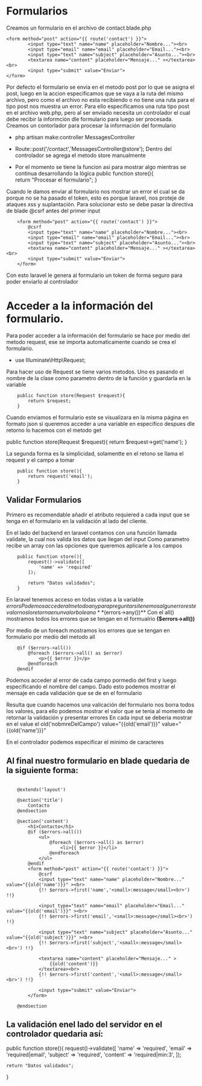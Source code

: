 # Formularios
Creamos un formulario en el archivo de contact.blade.php
~~~
<form method="post" action="{{ route('contact') }}">
        <input type="text" name="name" placeholder="Nombre..."><br>
        <input type="email" name="email" placeholder="Email..."><br>
        <input type="text" name="subject" placeholder="Asunto..."><br>
        <textarea name="content" placeholder="Mensaje..." ></textarea><br>
        <input type="submit" value="Enviar">
</form>
~~~

Por defecto el formulario se envia en el metodo post por lo que se asigna el post, luego en la accion especificamos que se vaya a la ruta del 
mismo archivo, pero como el archivo no esta recibiendo o no tiene una ruta para el tipo post nos muestra un error. Para ello especificamos 
una ruta tipo post en el archivo web.php, pero al ser enviado necesita un controlador el cual debe recibir la informción dle formulario para 
luego ser procesada. 
Creamos un contorlador para procesar la información del formulario 
* php artisan make:controller MessagesController

* Route::post('/contact','MessagesController@store');
Dentro del controlador se agrega el metodo store manualmente

- Por el momento se tiene la funcion asi para mostrar algo mientras se continua desarrollando la lógica
public function store(){    
    return "Procesar el formulario";
}

Cuando le damos enviar al formulario nos mostrar un error el cual se da porque no se ha pasado el token, esto es porque laravel, nos proteje de ataques xss y suplantación.
Para solucionar esto se debe pasar la directiva de blade @csrf antes del primer input
~~~
    <form method="post" action="{{ route('contact') }}">
        @csrf
        <input type="text" name="name" placeholder="Nombre..."><br>
        <input type="email" name="email" placeholder="Email..."><br>
        <input type="text" name="subject" placeholder="Asunto..."><br>
        <textarea name="content" placeholder="Mensaje..." ></textarea><br>
        <input type="submit" value="Enviar">
    </form>
~~~

Con esto laravel le genera al formulario un token de forma seguro para poder enviarlo al controlador

# Acceder a la información del formulario.
Para poder acceder a la información del formulario se hace por medio del metodo request, ese se importa automaticamente cuando se crea el formulario.
- use Illuminate\Http\Request;

Para hacer uso de Request se tiene varios metodos.
Uno es pasando el nombre de la clase como parametro dentro de la función y guardarla en la variable

~~~
    public function store(Request $request){
        return $request;
    }
~~~

Cuando enviamos el formulario este se visualizara en la misma página en formato json
si queremos acceder a una variable en especifico despues dle retorno lo hacemos con el metodo get

public function store(Request $request){
    return $request->get('name');
}

La segunda forma es la simplicidad, solamentte en el retono se llama el request y el campo a tomar 
~~~
    public function store(){          
        return request('email');
    }
~~~


## Validar Formularios
Primero es recomendable añadir el atributo requiered a cada input que se tenga en el formulario en la validación al lado del cliente.

En el lado del backend en laravel contamos con una función llamada validate, la cual nos valida los datos que llegan del input
Como parametro recibe un array con las opciones que queremos aplicarle a los campos 
~~~
    public function store(){ 
        request()->validate([
            'name' => 'required'
        ]);

        return "Datos validados";
    }
~~~

En laravel tenemos acceso en todas vistas a la variable $errors
Podemos acceder al metodo any para preguntar si tenemos algun error este valor nos lo retorna en un valor boleano
**($errors->any())**
Con el all() mostramos todos los errores que se tengan en el formualrio
**($errors->all())**

Por medio de un foreach mostramos los errores que se tengan en formulario por medio del metodo all
~~~
    @if ($errors->all())
        @foreach ($errors->all() as $error)
            <p>{{ $error }}</p>
        @endforeach
    @endif
~~~


Podemos acceder al error de cada campo pormedio del first y luego especificando el nombre del campo.
Dado esto podemos mostrar el mensaje en cada validación que se de en el formulario

Resulta que cuando hacemos una valicación del formulario nos borra todos los valores, para ello podemos mostrar el valor que se tenia al momento de retornar la validación y presentar errores
En cada input se deberia mostrar en el value el old('nobmreDelCampo')
value="{{old('email')}}"
value="{{old('name')}}"

En el controlador podemos especificar el minimo de caracteres 

## Al final nuestro formulario en blade quedaria de la siguiente forma:

~~~

    @extends('layout')

    @section('title')
        Contacto
    @endsection

    @section('content')
        <h1>Contacto</h1>
        @if ($errors->all())
            <ul>
                @foreach ($errors->all() as $error)
                    <li>{{ $error }}</li>
                @endforeach
            </ul>
        @endif
        <form method="post" action="{{ route('contact') }}">
            @csrf
            <input type="text" name="name" placeholder="Nombre..." value="{{old('name')}}" ><br>
            {!! $errors->first('name','<small>:message</small><br>') !!}

            <input type="text" name="email" placeholder="Email..." value="{{old('email')}}" ><br>
            {!! $errors->first('email','<small>:message</small><br>') !!}

            <input type="text" name="subject" placeholder="Asunto..." value="{{old('subject')}}" ><br>
            {!! $errors->first('subject','<small>:message</small><br>') !!}

            <textarea name="content" placeholder="Mensaje..." >
                {{old('content')}}
            </textarea><br>
            {!! $errors->first('content','<small>:message</small><br>') !!}

            <input type="submit" value="Enviar">
        </form>

    @endsection
~~~


## La validación enel lado del servidor en el controlador quedaria así: 
public function store(){ 
    request()->validate([
        'name' => 'required',
        'email' => 'required|email',
        'subject' => 'required',
        'content' => 'required|min:3',
    ]);
    
    return "Datos validados";
    
}

